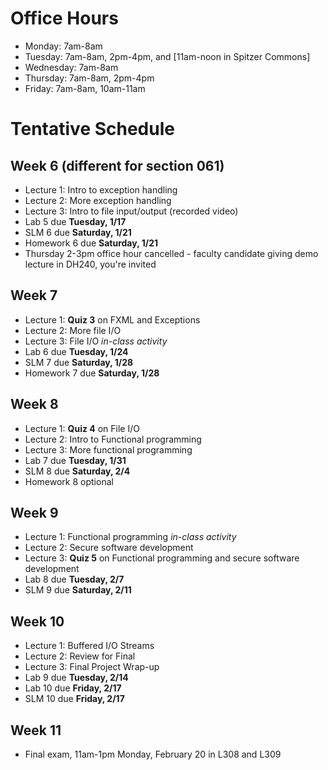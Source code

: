 # Office Hours
* Monday: 7am-8am
* Tuesday: 7am-8am, 2pm-4pm, and [11am-noon in Spitzer Commons]
* Wednesday: 7am-8am
* Thursday: 7am-8am, 2pm-4pm
* Friday: 7am-8am, 10am-11am
 
# Tentative Schedule
## Week 6 (different for section 061)
* Lecture 1: Intro to exception handling
* Lecture 2: More exception handling
* Lecture 3: Intro to file input/output (recorded video)
* Lab 5 due **Tuesday, 1/17**
* SLM 6 due **Saturday, 1/21**
* Homework 6 due **Saturday, 1/21**
* Thursday 2-3pm office hour cancelled - faculty candidate giving demo lecture in DH240, you're invited

## Week 7
* Lecture 1: **Quiz 3** on FXML and Exceptions
* Lecture 2: More file I/O
* Lecture 3: File I/O _in-class activity_
* Lab 6 due **Tuesday, 1/24**
* SLM 7 due **Saturday, 1/28**
* Homework 7 due **Saturday, 1/28**

## Week 8
* Lecture 1: **Quiz 4** on File I/O
* Lecture 2: Intro to Functional programming
* Lecture 3: More functional programming
* Lab 7 due **Tuesday, 1/31**
* SLM 8 due **Saturday, 2/4**
* Homework 8 optional

## Week 9
* Lecture 1: Functional programming _in-class activity_
* Lecture 2: Secure software development
* Lecture 3: **Quiz 5** on Functional programming and secure software development
* Lab 8 due **Tuesday, 2/7**
* SLM 9 due **Saturday, 2/11**

## Week 10
* Lecture 1: Buffered I/O Streams
* Lecture 2: Review for Final
* Lecture 3: Final Project Wrap-up
* Lab 9 due **Tuesday, 2/14**
* Lab 10 due **Friday, 2/17**
* SLM 10 due **Friday, 2/17**

## Week 11
* Final exam, 11am-1pm Monday, February 20 in L308 and L309
